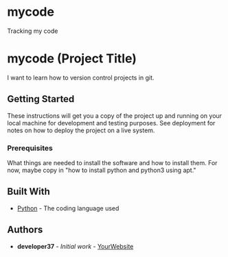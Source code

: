 # mycode
Tracking my code
# mycode (Project Title)

I want to learn how to version control projects in git.

## Getting Started

These instructions will get you a copy of the project up and running on your local machine
for development and testing purposes. See deployment for notes on how to deploy the project
on a live system.

### Prerequisites

What things are needed to install the software and how to install them. For now, maybe copy in
"how to install python and python3 using apt."

## Built With

* [Python](https://www.python.org/) - The coding language used

## Authors

* **developer37** - *Initial work* - [YourWebsite](https://example.com/)
